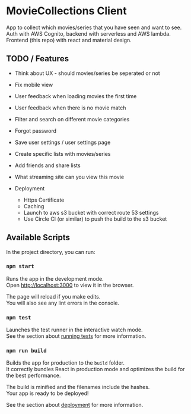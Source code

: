 # MovieCollections Client
App to collect which movies/series that you have seen and want to see.
Auth with AWS Cognito, backend with serverless and AWS lambda. Frontend (this repo) with react and material design. 

## TODO / Features 
* Think about UX - should movies/series be seperated or not
* Fix mobile view 
* User feedback when loading movies the first time 
* User feedback when there is no movie match 
* Filter and search on different movie categories 
* Forgot password 
* Save user settings / user settings page 
* Create specific lists with movies/series 
* Add friends and share lists
* What streaming site can you view this movie 

* Deployment 
    - Https Certificate 
    - Caching 
    - Launch to aws s3 bucket with correct route 53 settings
    - Use Circle CI (or similar) to push the build to the s3 bucket 


## Available Scripts

In the project directory, you can run:

### `npm start`

Runs the app in the development mode.<br />
Open [http://localhost:3000](http://localhost:3000) to view it in the browser.

The page will reload if you make edits.<br />
You will also see any lint errors in the console.

### `npm test`

Launches the test runner in the interactive watch mode.<br />
See the section about [running tests](https://facebook.github.io/create-react-app/docs/running-tests) for more information.

### `npm run build`

Builds the app for production to the `build` folder.<br />
It correctly bundles React in production mode and optimizes the build for the best performance.

The build is minified and the filenames include the hashes.<br />
Your app is ready to be deployed!

See the section about [deployment](https://facebook.github.io/create-react-app/docs/deployment) for more information.
